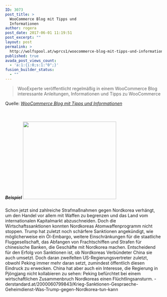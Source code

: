 ```yaml
---
ID: 3073
post_title: >
  WooCommerce Blog mit Tipps und
  Informationen
author: rogera
post_date: 2017-06-01 11:19:51
post_excerpt: ""
layout: post
permalink: >
  http://wolfspool.at/wprcs1/woocommerce-blog-mit-tipps-und-informationen/
published: true
avada_post_views_count:
  - 'a:1:{i:0;s:1:"0";}'
fusion_builder_status:
  - ""
---
```

<blockquote>WooExperte veröffentlicht regelmäßig in einem WooCommerce Blog interessante Anleitungen, Informationen und Tipps zu WooCommerce</blockquote>
Quelle: <em><a href="https://wooexperte.de/blog-wooexperte/">WooCommerce Blog mit Tipps und Informationen</a></em>

&nbsp;
<h5>Beispiel <img class="size-medium wp-image-1696 alignright" src="http://wolfspool.at/wprcs1/wp-content/uploads/2016/10/hipsterlogogenerator_1476277494544-300x250.png" alt="" width="300" height="250" /></h5>
Schon jetzt sind zahlreiche Strafmaßnahmen gegen Nordkorea verhängt, um den Handel vor allem mit Waffen zu begrenzen und das Land vom internationalen Kapitalmarkt abzuschneiden. Doch die Wirtschaftssanktionen konnten Nordkoreas Atomwaffenprogramm nicht stoppen. Trump hat zuletzt noch schärfere Sanktionen angekündigt, wie möglicherweise ein Öl-Embargo, weitere Einschränkungen für die staatliche Fluggesellschaft, das Abfangen von Frachtschiffen und Strafen für chinesische Banken, die Geschäfte mit Nordkorea machen. Entscheidend für den Erfolg von Sanktionen ist, ob Nordkoreas Verbündeter China sie auch umsetzt. Doch daran zweifelten US-Regierungsvertreter zuletzt, obwohl Peking immer mehr daran setzt, zumindest öffentlich diesen Eindruck zu erwecken. China hat aber auch ein Interesse, die Regierung in Pjöngjang nicht kollabieren zu sehen: Peking befürchtet bei einem wirtschaftlichen Zusammenbruch Nordkoreas einen Flüchtlingsansturm. - derstandard.at/2000060799843/Krieg-Sanktionen-Gespraeche-Geheimdienst-Was-Trump-gegen-Nordkorea-tun-kann